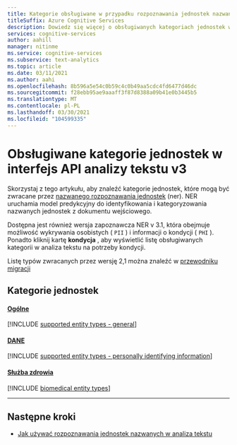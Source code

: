 ```yaml
---
title: Kategorie obsługiwane w przypadku rozpoznawania jednostek nazwanych
titleSuffix: Azure Cognitive Services
description: Dowiedz się więcej o obsługiwanych kategoriach jednostek w interfejs API analizy tekstu.
services: cognitive-services
author: aahill
manager: nitinme
ms.service: cognitive-services
ms.subservice: text-analytics
ms.topic: article
ms.date: 03/11/2021
ms.author: aahi
ms.openlocfilehash: 8b596a5e54c0b59c4c0b49aa5cdc4fd6477d46dc
ms.sourcegitcommit: f28ebb95ae9aaaff3f87d8388a09b41e0b3445b5
ms.translationtype: MT
ms.contentlocale: pl-PL
ms.lasthandoff: 03/30/2021
ms.locfileid: "104599335"
---
```

# <a name="supported-entity-categories-in-the-text-analytics-api-v3"></a>Obsługiwane kategorie jednostek w interfejs API analizy tekstu v3

Skorzystaj z tego artykułu, aby znaleźć kategorie jednostek, które mogą być zwracane przez [nazwanego rozpoznawania jednostek](how-tos/text-analytics-how-to-entity-linking.md) (ner). NER uruchamia model predykcyjny do identyfikowania i kategoryzowania nazwanych jednostek z dokumentu wejściowego.

Dostępna jest również wersja zapoznawcza NER v 3.1, która obejmuje możliwość wykrywania osobistych ( `PII` ) i informacji o kondycji ( `PHI` ). Ponadto kliknij kartę **kondycja** , aby wyświetlić listę obsługiwanych kategorii w analiza tekstu na potrzeby kondycji. 

Listę typów zwracanych przez wersję 2,1 można znaleźć w [przewodniku migracji](migration-guide.md?tabs=named-entity-recognition)

## <a name="entity-categories"></a>Kategorie jednostek

#### <a name="general"></a>[Ogólne](#tab/general)

[!INCLUDE [supported entity types - general](./includes/entity-types/general-entities.md)]

#### <a name="pii"></a>[DANE](#tab/personal)

[!INCLUDE [supported entity types - personally identifying information](./includes/entity-types/personal-information-entities.md)]

#### <a name="health"></a>[Służba zdrowia](#tab/health)

[!INCLUDE [biomedical entity types](./includes/entity-types/health-entities.md)]

***

## <a name="next-steps"></a>Następne kroki

* [Jak używać rozpoznawania jednostek nazwanych w analiza tekstu](how-tos/text-analytics-how-to-entity-linking.md)

